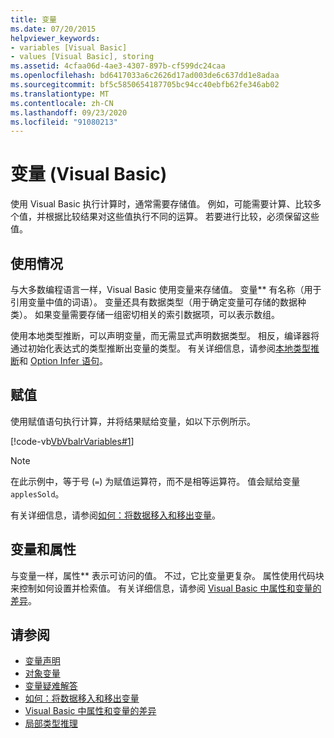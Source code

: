 ```yaml
---
title: 变量
ms.date: 07/20/2015
helpviewer_keywords:
- variables [Visual Basic]
- values [Visual Basic], storing
ms.assetid: 4cfaa06d-4ae3-4307-897b-cf599dc24caa
ms.openlocfilehash: bd6417033a6c2626d17ad003de6c637dd1e8adaa
ms.sourcegitcommit: bf5c5850654187705bc94cc40ebfb62fe346ab02
ms.translationtype: MT
ms.contentlocale: zh-CN
ms.lasthandoff: 09/23/2020
ms.locfileid: "91080213"
---
```

# <a name="variables-in-visual-basic"></a>变量 (Visual Basic)

使用 Visual Basic 执行计算时，通常需要存储值。 例如，可能需要计算、比较多个值，并根据比较结果对这些值执行不同的运算。 若要进行比较，必须保留这些值。  
  
## <a name="usage"></a>使用情况  

 与大多数编程语言一样，Visual Basic 使用变量来存储值。 变量** 有名称（用于引用变量中值的词语）。 变量还具有数据类型（用于确定变量可存储的数据种类）。 如果变量需要存储一组密切相关的索引数据项，可以表示数组。  
  
 使用本地类型推断，可以声明变量，而无需显式声明数据类型。 相反，编译器将通过初始化表达式的类型推断出变量的类型。 有关详细信息，请参阅[本地类型推断](local-type-inference.md)和 [Option Infer 语句](../../../language-reference/statements/option-infer-statement.md)。  
  
## <a name="assigning-values"></a>赋值  

 使用赋值语句执行计算，并将结果赋给变量，如以下示例所示。  
  
 [!code-vb[VbVbalrVariables#1](~/samples/snippets/visualbasic/VS_Snippets_VBCSharp/VbVbalrVariables/VB/Class1.vb#1)]  
  
> [!NOTE]
> 在此示例中，等于号 (`=`) 为赋值运算符，而不是相等运算符。 值会赋给变量 `applesSold`。  
  
 有关详细信息，请参阅[如何：将数据移入和移出变量](how-to-move-data-into-and-out-of-a-variable.md)。  
  
## <a name="variables-and-properties"></a>变量和属性  

 与变量一样，属性** 表示可访问的值。 不过，它比变量更复杂。 属性使用代码块来控制如何设置并检索值。 有关详细信息，请参阅 [Visual Basic 中属性和变量的差异](../procedures/differences-between-properties-and-variables.md)。  
  
## <a name="see-also"></a>请参阅

- [变量声明](variable-declaration.md)
- [对象变量](object-variables.md)
- [变量疑难解答](troubleshooting-variables.md)
- [如何：将数据移入和移出变量](how-to-move-data-into-and-out-of-a-variable.md)
- [Visual Basic 中属性和变量的差异](../procedures/differences-between-properties-and-variables.md)
- [局部类型推理](local-type-inference.md)

